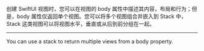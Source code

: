 创建 SwiftUI 视图时，您可以在视图的 body 属性中描述其内容，布局和行为；但是，body 属性仅返回单个视图。您可以将多个视图组合并嵌入到 Stack 中，Stack 这类视图可以将视图水平，垂直或从后到前分组在一起。

---

You can use a stack to return multiple views from a body property.

